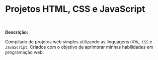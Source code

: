 # Projetos HTML, CSS e JavaScript

<br>

**Descrição:**

Compilado de projetos web simples utilizando as linguagens `HTML`, `CSS` e `JavaScript`. Criados com o objetivo de aprimorar minhas habilidades em programação web.